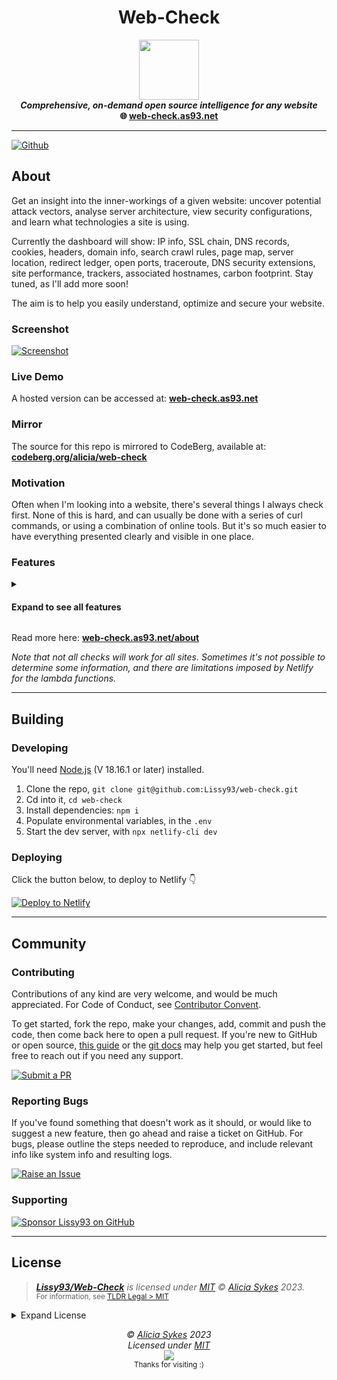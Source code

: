 <h1 align="center">Web-Check</h1>


<p align="center">
<img src="https://i.ibb.co/q1gZN2p/web-check-logo.png" width="96" /><br />
<b><i>Comprehensive, on-demand open source intelligence for any website</i></b>
<br />
<b>🌐 <a href="https://web-check.as93.net/">web-check.as93.net</a></b><br />

</p>

---
<a href='https://github.com/repo-reviews/repo-reviews.github.io/blob/main/create.md' target="_blank"><img alt='Github' src='https://img.shields.io/badge/review_me-100000?style=flat&logo=Github&logoColor=white&labelColor=888888&color=555555'/></a>

## About
Get an insight into the inner-workings of a given website: uncover potential attack vectors, analyse server architecture, view security configurations, and learn what technologies a site is using.

Currently the dashboard will show: IP info, SSL chain, DNS records, cookies, headers, domain info, search crawl rules, page map, server location, redirect ledger, open ports, traceroute, DNS security extensions, site performance, trackers, associated hostnames, carbon footprint. Stay tuned, as I'll add more soon!

The aim is to help you easily understand, optimize and secure your website.

### Screenshot
[![Screenshot](https://raw.githubusercontent.com/Lissy93/web-check/master/.github/screenshots/example.png)](https://web-check.as93.net/)

### Live Demo
A hosted version can be accessed at: **[web-check.as93.net](https://web-check.as93.net)**

### Mirror
The source for this repo is mirrored to CodeBerg, available at: **[codeberg.org/alicia/web-check](https://codeberg.org/alicia/web-check)**

### Motivation
Often when I'm looking into a website, there's several things I always check first.
None of this is hard, and can usually be done with a series of curl commands, or using a combination of online tools.
But it's so much easier to have everything presented clearly and visible in one place.

### Features


<details>
<summary><h4>Expand to see all features</h4></summary>

<details>
<summary><b>IP Address</b></summary>

<img width="300" src="undefined?" align="right" />

###### Description
The IP Address task involves mapping the user provided URL to its corresponding IP address through a process known as Domain Name System (DNS) resolution. An IP address is a unique identifier given to every device on the Internet, and when paired with a domain name, it allows for accurate routing of online requests and responses.

###### Use Cases
Identifying the IP address of a domain can be incredibly valuable for OSINT purposes. This information can aid in creating a detailed map of a target's network infrastructure, pinpointing the physical location of a server, identifying the hosting service, and even discovering other domains that are hosted on the same IP address. In cybersecurity, it's also useful for tracking the sources of attacks or malicious activities.

###### Useful Links
- [https://en.wikipedia.org/wiki/IP_address](https://en.wikipedia.org/wiki/IP_address)
- [https://tools.ietf.org/html/rfc791](https://tools.ietf.org/html/rfc791)
- [https://www.cloudflare.com/learning/dns/what-is-dns/](https://www.cloudflare.com/learning/dns/what-is-dns/)
- [https://www.whois.com/whois-lookup](https://www.whois.com/whois-lookup)

</details>
<details>
<summary><b>SSL</b></summary>

<img width="300" src="https://i.ibb.co/kB7LsV1/wc-ssl.png?" align="right" />

###### Description
The SSL task involves checking if the site has a valid Secure Sockets Layer (SSL) certificate. SSL is a protocol for establishing authenticated and encrypted links between networked computers. It's commonly used for securing communications over the internet, such as web browsing sessions, email transmissions, and more. In this task, we reach out to the server and initiate a SSL handshake. If successful, we gather details about the SSL certificate presented by the server.

###### Use Cases
SSL certificates not only provide the assurance that data transmission to and from the website is secure, but they also provide valuable OSINT data. Information from an SSL certificate can include the issuing authority, the domain name, its validity period, and sometimes even organization details. This can be useful for verifying the authenticity of a website, understanding its security setup, or even for discovering associated subdomains or other services.

###### Useful Links
- [https://en.wikipedia.org/wiki/Transport_Layer_Security](https://en.wikipedia.org/wiki/Transport_Layer_Security)
- [https://tools.ietf.org/html/rfc8446](https://tools.ietf.org/html/rfc8446)
- [https://letsencrypt.org/docs/](https://letsencrypt.org/docs/)
- [https://www.sslshopper.com/ssl-checker.html](https://www.sslshopper.com/ssl-checker.html)

</details>
<details>
<summary><b>DNS Records</b></summary>

<img width="300" src="https://i.ibb.co/7Q1kMwM/wc-dns.png?" align="right" />

###### Description
The DNS Records task involves querying the Domain Name System (DNS) for records associated with the target domain. DNS is a system that translates human-readable domain names into IP addresses that computers use to communicate. Various types of DNS records exist, including A (address), MX (mail exchange), NS (name server), CNAME (canonical name), and TXT (text), among others.

###### Use Cases
Extracting DNS records can provide a wealth of information in an OSINT investigation. For example, A and AAAA records can disclose IP addresses associated with a domain, potentially revealing the location of servers. MX records can give clues about a domain's email provider. TXT records are often used for various administrative purposes and can sometimes inadvertently leak internal information. Understanding a domain's DNS setup can also be useful in understanding how its online infrastructure is built and managed.

###### Useful Links
- [https://en.wikipedia.org/wiki/List_of_DNS_record_types](https://en.wikipedia.org/wiki/List_of_DNS_record_types)
- [https://tools.ietf.org/html/rfc1035](https://tools.ietf.org/html/rfc1035)
- [https://mxtoolbox.com/DNSLookup.aspx](https://mxtoolbox.com/DNSLookup.aspx)
- [https://www.dnswatch.info/](https://www.dnswatch.info/)

</details>
<details>
<summary><b>Cookies</b></summary>

<img width="300" src="https://i.ibb.co/TTQ6DtP/wc-cookies.png?" align="right" />

###### Description
The Cookies task involves examining the HTTP cookies set by the target website. Cookies are small pieces of data stored on the user's computer by the web browser while browsing a website. They hold a modest amount of data specific to a particular client and website, such as site preferences, the state of the user's session, or tracking information.

###### Use Cases
Cookies provide a wealth of information in an OSINT investigation. They can disclose information about how the website tracks and interacts with its users. For instance, session cookies can reveal how user sessions are managed, and tracking cookies can hint at what kind of tracking or analytics frameworks are being used. Additionally, examining cookie policies and practices can offer insights into the site's security settings and compliance with privacy regulations.

###### Useful Links
- [https://developer.mozilla.org/en-US/docs/Web/HTTP/Cookies](https://developer.mozilla.org/en-US/docs/Web/HTTP/Cookies)
- [https://www.cookiepro.com/knowledge/what-is-a-cookie/](https://www.cookiepro.com/knowledge/what-is-a-cookie/)
- [https://owasp.org/www-community/controls/SecureFlag](https://owasp.org/www-community/controls/SecureFlag)
- [https://tools.ietf.org/html/rfc6265](https://tools.ietf.org/html/rfc6265)

</details>
<details>
<summary><b>Crawl Rules</b></summary>

<img width="300" src="https://i.ibb.co/KwQCjPf/wc-robots.png?" align="right" />

###### Description
The Crawl Rules task is focused on retrieving and interpreting the 'robots.txt' file from the target website. This text file is part of the Robots Exclusion Protocol (REP), a group of web standards that regulate how robots crawl the web, access and index content, and serve that content up to users. The file indicates which parts of the site the website owner doesn't want to be accessed by web crawler bots.

###### Use Cases
The 'robots.txt' file can provide valuable information for an OSINT investigation. It often discloses the directories and pages that the site owner doesn't want to be indexed, potentially because they contain sensitive information. Moreover, it might reveal the existence of otherwise hidden or unlinked directories. Additionally, understanding crawl rules may offer insights into a website's SEO strategies.

###### Useful Links
- [https://developers.google.com/search/docs/advanced/robots/intro](https://developers.google.com/search/docs/advanced/robots/intro)
- [https://www.robotstxt.org/robotstxt.html](https://www.robotstxt.org/robotstxt.html)
- [https://moz.com/learn/seo/robotstxt](https://moz.com/learn/seo/robotstxt)
- [https://en.wikipedia.org/wiki/Robots_exclusion_standard](https://en.wikipedia.org/wiki/Robots_exclusion_standard)

</details>
<details>
<summary><b>Headers</b></summary>

<img width="300" src="https://i.ibb.co/t3xcwP1/wc-headers.png?" align="right" />

###### Description
The Headers task involves extracting and interpreting the HTTP headers sent by the target website during the request-response cycle. HTTP headers are key-value pairs sent at the start of an HTTP response, or before the actual data. Headers contain important directives for how to handle the data being transferred, including cache policies, content types, encoding, server information, security policies, and more.

###### Use Cases
Analyzing HTTP headers can provide significant insights in an OSINT investigation. Headers can reveal specific server configurations, chosen technologies, caching directives, and various security settings. This information can help to determine a website's underlying technology stack, server-side security measures, potential vulnerabilities, and general operational practices.

###### Useful Links
- [https://developer.mozilla.org/en-US/docs/Web/HTTP/Headers](https://developer.mozilla.org/en-US/docs/Web/HTTP/Headers)
- [https://tools.ietf.org/html/rfc7231#section-3.2](https://tools.ietf.org/html/rfc7231#section-3.2)
- [https://www.w3schools.com/tags/ref_httpheaders.asp](https://www.w3schools.com/tags/ref_httpheaders.asp)
- [https://owasp.org/www-project-secure-headers/](https://owasp.org/www-project-secure-headers/)

</details>
<details>
<summary><b>Quality Report</b></summary>

<img width="300" src="https://i.ibb.co/Kqg8rx7/wc-quality.png?" align="right" />

###### Description
The Headers task involves extracting and interpreting the HTTP headers sent by the target website during the request-response cycle. HTTP headers are key-value pairs sent at the start of an HTTP response, or before the actual data. Headers contain important directives for how to handle the data being transferred, including cache policies, content types, encoding, server information, security policies, and more.

###### Use Cases
Analyzing HTTP headers can provide significant insights in an OSINT investigation. Headers can reveal specific server configurations, chosen technologies, caching directives, and various security settings. This information can help to determine a website's underlying technology stack, server-side security measures, potential vulnerabilities, and general operational practices.

###### Useful Links
- [https://developer.mozilla.org/en-US/docs/Web/HTTP/Headers](https://developer.mozilla.org/en-US/docs/Web/HTTP/Headers)
- [https://tools.ietf.org/html/rfc7231#section-3.2](https://tools.ietf.org/html/rfc7231#section-3.2)
- [https://www.w3schools.com/tags/ref_httpheaders.asp](https://www.w3schools.com/tags/ref_httpheaders.asp)
- [https://owasp.org/www-project-secure-headers/](https://owasp.org/www-project-secure-headers/)

</details>
<details>
<summary><b>Server Location</b></summary>

<img width="300" src="https://i.ibb.co/cXH2hfR/wc-location.png?" align="right" />

###### Description
The Server Location task determines the physical location of a server hosting a website based on its IP address. The geolocation data typically includes the country, region, and often city where the server is located. The task also provides additional contextual information such as the official language, currency, and flag of the server's location country.

###### Use Cases
In the realm of OSINT, server location information can be very valuable. It can give an indication of the possible jurisdiction that laws the data on the server falls under, which can be important in legal or investigative contexts. The server location can also hint at the target audience of a website and reveal inconsistencies that could suggest the use of hosting or proxy services to disguise the actual location.

###### Useful Links
- [https://en.wikipedia.org/wiki/Geolocation_software](https://en.wikipedia.org/wiki/Geolocation_software)
- [https://www.iplocation.net/](https://www.iplocation.net/)
- [https://www.cloudflare.com/learning/cdn/glossary/geolocation/](https://www.cloudflare.com/learning/cdn/glossary/geolocation/)
- [https://developers.google.com/maps/documentation/geolocation/intro](https://developers.google.com/maps/documentation/geolocation/intro)

</details>
<details>
<summary><b>Associated Domains and Hostnames</b></summary>

<img width="300" src="https://i.ibb.co/25j1sT7/wc-hosts.png?" align="right" />

###### Description
This task involves identifying and listing all domains and subdomains (hostnames) that are associated with the website's primary domain. This process often involves DNS enumeration to discover any linked domains and hostnames.

###### Use Cases
In OSINT investigations, understanding the full scope of a target's web presence is critical. Associated domains could lead to uncovering related projects, backup sites, development/test sites, or services linked to the main site. These can sometimes provide additional information or potential security vulnerabilities. A comprehensive list of associated domains and hostnames can also give an overview of the organization's structure and online footprint.

###### Useful Links
- [https://en.wikipedia.org/wiki/Domain_Name_System](https://en.wikipedia.org/wiki/Domain_Name_System)
- [https://resources.infosecinstitute.com/topic/dns-enumeration-pentest/](https://resources.infosecinstitute.com/topic/dns-enumeration-pentest/)
- [https://subdomainfinder.c99.nl/](https://subdomainfinder.c99.nl/)
- [https://securitytrails.com/blog/top-dns-enumeration-tools](https://securitytrails.com/blog/top-dns-enumeration-tools)

</details>
<details>
<summary><b>Redirect Chain</b></summary>

<img width="300" src="https://i.ibb.co/hVVrmwh/wc-redirects.png?" align="right" />

###### Description
This task traces the sequence of HTTP redirects that occur from the original URL to the final destination URL. An HTTP redirect is a response with a status code that advises the client to go to another URL. Redirects can occur for several reasons, such as URL normalization (directing to the www version of the site), enforcing HTTPS, URL shorteners, or forwarding users to a new site location.

###### Use Cases
Understanding the redirect chain can be crucial for several reasons. From a security perspective, long or complicated redirect chains can be a sign of potential security risks, such as unencrypted redirects in the chain. Additionally, redirects can impact website performance and SEO, as each redirect introduces additional round-trip-time (RTT). For OSINT, understanding the redirect chain can help identify relationships between different domains or reveal the use of certain technologies or hosting providers.

###### Useful Links
- [https://developer.mozilla.org/en-US/docs/Web/HTTP/Redirections](https://developer.mozilla.org/en-US/docs/Web/HTTP/Redirections)
- [https://en.wikipedia.org/wiki/URL_redirection](https://en.wikipedia.org/wiki/URL_redirection)
- [https://www.screamingfrog.co.uk/server-response-codes/](https://www.screamingfrog.co.uk/server-response-codes/)
- [https://ahrefs.com/blog/301-redirects/](https://ahrefs.com/blog/301-redirects/)

</details>
<details>
<summary><b>TXT Records</b></summary>

<img width="300" src="https://i.ibb.co/wyt21QN/wc-txt-records.png?" align="right" />

###### Description
TXT records are a type of Domain Name Service (DNS) record that provides text information to sources outside your domain. They can be used for a variety of purposes, such as verifying domain ownership, ensuring email security, and even preventing unauthorized changes to your website.

###### Use Cases
In the context of OSINT, TXT records can be a valuable source of information. They may reveal details about the domain's email configuration, the use of specific services like Google Workspace or Microsoft 365, or security measures in place such as SPF and DKIM. Understanding these details can give an insight into the technologies used by the organization, their email security practices, and potential vulnerabilities.

###### Useful Links
- [https://www.cloudflare.com/learning/dns/dns-records/dns-txt-record/](https://www.cloudflare.com/learning/dns/dns-records/dns-txt-record/)
- [https://en.wikipedia.org/wiki/TXT_record](https://en.wikipedia.org/wiki/TXT_record)
- [https://tools.ietf.org/html/rfc7208](https://tools.ietf.org/html/rfc7208)
- [https://dmarc.org/wiki/FAQ](https://dmarc.org/wiki/FAQ)

</details>
<details>
<summary><b>Server Status</b></summary>

<img width="300" src="https://i.ibb.co/V9CNLBK/wc-status.png?" align="right" />


</details>
<details>
<summary><b>Open Ports</b></summary>

<img width="300" src="https://i.ibb.co/F8D1hmf/wc-ports.png?" align="right" />

###### Description
Open ports on a server are endpoints of communication which are available for establishing connections with clients. Each port corresponds to a specific service or protocol, such as HTTP (port 80), HTTPS (port 443), FTP (port 21), etc. The open ports on a server can be determined using techniques such as port scanning.

###### Use Cases
In the context of OSINT, knowing which ports are open on a server can provide valuable information about the services running on that server. This information can be useful for understanding the potential vulnerabilities of the system, or for understanding the nature of the services the server is providing. For example, a server with port 22 open (SSH) might be used for remote administration, while a server with port 443 open is serving HTTPS traffic.

###### Useful Links
- [https://www.netwrix.com/port_scanning.html](https://www.netwrix.com/port_scanning.html)
- [https://nmap.org/book/man-port-scanning-basics.html](https://nmap.org/book/man-port-scanning-basics.html)
- [https://www.cloudflare.com/learning/ddos/glossary/open-port/](https://www.cloudflare.com/learning/ddos/glossary/open-port/)
- [https://en.wikipedia.org/wiki/List_of_TCP_and_UDP_port_numbers](https://en.wikipedia.org/wiki/List_of_TCP_and_UDP_port_numbers)

</details>
<details>
<summary><b>Traceroute</b></summary>

<img width="300" src="https://i.ibb.co/M59qgxP/wc-trace-route.png?" align="right" />

###### Description
Traceroute is a network diagnostic tool used to track in real-time the pathway taken by a packet of information from one system to another. It records each hop along the route, providing details about the IPs of routers and the delay at each point.

###### Use Cases
In OSINT investigations, traceroute can provide insights about the routing paths and geography of the network infrastructure supporting a website or service. This can help to identify network bottlenecks, potential censorship or manipulation of network traffic, and give an overall sense of the network's structure and efficiency. Additionally, the IP addresses collected during the traceroute may provide additional points of inquiry for further OSINT investigation.

###### Useful Links
- [https://www.cloudflare.com/learning/network-layer/what-is-traceroute/](https://www.cloudflare.com/learning/network-layer/what-is-traceroute/)
- [https://tools.ietf.org/html/rfc1393](https://tools.ietf.org/html/rfc1393)
- [https://en.wikipedia.org/wiki/Traceroute](https://en.wikipedia.org/wiki/Traceroute)
- [https://www.ripe.net/publications/docs/ripe-611](https://www.ripe.net/publications/docs/ripe-611)

</details>
<details>
<summary><b>Carbon Footprint</b></summary>

<img width="300" src="https://i.ibb.co/dmbFxjN/wc-carbon.png?" align="right" />

###### Description
This task calculates the estimated carbon footprint of a website. It's based on the amount of data being transferred and processed, and the energy usage of the servers that host and deliver the website. The larger the website and the more complex its features, the higher its carbon footprint is likely to be.

###### Use Cases
From an OSINT perspective, understanding a website's carbon footprint doesn't directly provide insights into its internal workings or the organization behind it. However, it can still be valuable data in broader analyses, especially in contexts where environmental impact is a consideration. For example, it can be useful for activists, researchers, or ethical hackers who are interested in the sustainability of digital infrastructure, and who want to hold organizations accountable for their environmental impact.

###### Useful Links
- [https://www.websitecarbon.com/](https://www.websitecarbon.com/)
- [https://www.thegreenwebfoundation.org/](https://www.thegreenwebfoundation.org/)
- [https://www.nature.com/articles/s41598-020-76164-y](https://www.nature.com/articles/s41598-020-76164-y)
- [https://www.sciencedirect.com/science/article/pii/S0959652620307817](https://www.sciencedirect.com/science/article/pii/S0959652620307817)

</details>
<details>
<summary><b>Server Info</b></summary>

<img width="300" src="https://i.ibb.co/Mk1jx32/wc-server.png?" align="right" />

###### Description
This task retrieves various pieces of information about the server hosting the target website. This can include the server type (e.g., Apache, Nginx), the hosting provider, the Autonomous System Number (ASN), and more. The information is usually obtained through a combination of IP address lookups and analysis of HTTP response headers.

###### Use Cases
In an OSINT context, server information can provide valuable clues about the organization behind a website. For instance, the choice of hosting provider could suggest the geographical region in which the organization operates, while the server type could hint at the technologies used by the organization. The ASN could also be used to find other domains hosted by the same organization.

###### Useful Links
- [https://en.wikipedia.org/wiki/List_of_HTTP_header_fields](https://en.wikipedia.org/wiki/List_of_HTTP_header_fields)
- [https://en.wikipedia.org/wiki/Autonomous_system_(Internet)](https://en.wikipedia.org/wiki/Autonomous_system_(Internet))
- [https://tools.ietf.org/html/rfc7231#section-7.4.2](https://tools.ietf.org/html/rfc7231#section-7.4.2)
- [https://builtwith.com/](https://builtwith.com/)

</details>
<details>
<summary><b>Domain Info</b></summary>

<img width="300" src="https://i.ibb.co/89WLp14/wc-domain.png?" align="right" />

###### Description
This task retrieves Whois records for the target domain. Whois records are a rich source of information, including the name and contact information of the domain registrant, the domain's creation and expiration dates, the domain's nameservers, and more. The information is usually obtained through a query to a Whois database server.

###### Use Cases
In an OSINT context, Whois records can provide valuable clues about the entity behind a website. They can show when the domain was first registered and when it's set to expire, which could provide insights into the operational timeline of the entity. The contact information, though often redacted or anonymized, can sometimes lead to additional avenues of investigation. The nameservers could also be used to link together multiple domains owned by the same entity.

###### Useful Links
- [https://en.wikipedia.org/wiki/WHOIS](https://en.wikipedia.org/wiki/WHOIS)
- [https://www.icann.org/resources/pages/whois-2018-01-17-en](https://www.icann.org/resources/pages/whois-2018-01-17-en)
- [https://whois.domaintools.com/](https://whois.domaintools.com/)

</details>
<details>
<summary><b>DNS Security Extensions</b></summary>

<img width="300" src="https://i.ibb.co/J54zVmQ/wc-dnssec.png?" align="right" />

###### Description
Without DNSSEC, it's possible for MITM attackers to spoof records and lead users to phishing sites. This is because the DNS system includes no built-in methods to verify that the response to the request was not forged, or that any other part of the process wasn’t interrupted by an attacker. The DNS Security Extensions (DNSSEC) secures DNS lookups by signing your DNS records using public keys, so browsers can detect if the response has been tampered with. Another solution to this issue is DoH (DNS over HTTPS) and DoT (DNS over TLD).

###### Use Cases
DNSSEC information provides insight into an organization's level of cybersecurity maturity and potential vulnerabilities, particularly around DNS spoofing and cache poisoning. If no DNS secururity (DNSSEC, DoH, DoT, etc) is implemented, this may provide an entry point for an attacker.

###### Useful Links
- [https://dnssec-analyzer.verisignlabs.com/](https://dnssec-analyzer.verisignlabs.com/)
- [https://www.cloudflare.com/dns/dnssec/how-dnssec-works/](https://www.cloudflare.com/dns/dnssec/how-dnssec-works/)
- [https://en.wikipedia.org/wiki/Domain_Name_System_Security_Extensions](https://en.wikipedia.org/wiki/Domain_Name_System_Security_Extensions)
- [https://www.icann.org/resources/pages/dnssec-what-is-it-why-important-2019-03-05-en](https://www.icann.org/resources/pages/dnssec-what-is-it-why-important-2019-03-05-en)
- [https://support.google.com/domains/answer/6147083](https://support.google.com/domains/answer/6147083)
- [https://www.internetsociety.org/resources/deploy360/2013/dnssec-test-sites/](https://www.internetsociety.org/resources/deploy360/2013/dnssec-test-sites/)

</details>

</details>

Read more here: **[web-check.as93.net/about](https://web-check.as93.net/about)**

_Note that not all checks will work for all sites. Sometimes it's not possible to determine some information, and there are limitations imposed by Netlify for the lambda functions._

---

## Building

### Developing

You'll need [Node.js](https://nodejs.org/en) (V 18.16.1 or later) installed.

1. Clone the repo, `git clone git@github.com:Lissy93/web-check.git`
2. Cd into it, `cd web-check`
3. Install dependencies: `npm i`
4. Populate environmental variables, in the `.env`
5. Start the dev server, with `npx netlify-cli dev`

### Deploying

Click the button below, to deploy to Netlify 👇

[![Deploy to Netlify](https://img.shields.io/badge/Deploy-Netlify-%2330c8c9?style=for-the-badge&logo=netlify&labelColor=1e0e41 'Deploy Web-Check to Netlify, via 1-Click Script')](https://app.netlify.com/start/deploy?repository=https://github.com/lissy93/web-check)

---

## Community

### Contributing

Contributions of any kind are very welcome, and would be much appreciated.
For Code of Conduct, see [Contributor Convent](https://www.contributor-covenant.org/version/2/1/code_of_conduct/).

To get started, fork the repo, make your changes, add, commit and push the code, then come back here to open a pull request. If you're new to GitHub or open source, [this guide](https://www.freecodecamp.org/news/how-to-make-your-first-pull-request-on-github-3#let-s-make-our-first-pull-request-) or the [git docs](https://docs.github.com/en/pull-requests/collaborating-with-pull-requests/proposing-changes-to-your-work-with-pull-requests/creating-a-pull-request) may help you get started, but feel free to reach out if you need any support.

[![Submit a PR](https://img.shields.io/badge/Submit_a_PR-GitHub-%23060606?style=for-the-badge&logo=github&logoColor=fff)](https://github.com/Lissy93/web-check/compare)


### Reporting Bugs

If you've found something that doesn't work as it should, or would like to suggest a new feature, then go ahead and raise a ticket on GitHub.
For bugs, please outline the steps needed to reproduce, and include relevant info like system info and resulting logs.

[![Raise an Issue](https://img.shields.io/badge/Raise_an_Issue-GitHub-%23060606?style=for-the-badge&logo=github&logoColor=fff)](https://github.com/Lissy93/web-check/issues/new/choose)

### Supporting

[![Sponsor Lissy93 on GitHub](https://img.shields.io/badge/Sponsor_on_GitHub-Lissy93-%23ff4dda?style=for-the-badge&logo=githubsponsors&logoColor=ff4dda)](https://github.com/sponsors/Lissy93)


---


## License


> _**[Lissy93/Web-Check](https://github.com/Lissy93/web-check)** is licensed under [MIT](https://github.com/Lissy93/web-check/blob/HEAD/LICENSE) © [Alicia Sykes](https://aliciasykes.com) 2023._<br>
> <sup align="right">For information, see <a href="https://tldrlegal.com/license/mit-license">TLDR Legal > MIT</a></sup>

<details>
<summary>Expand License</summary>

```
The MIT License (MIT)
Copyright (c) Alicia Sykes <alicia@omg.com> 

Permission is hereby granted, free of charge, to any person obtaining a copy 
of this software and associated documentation files (the "Software"), to deal 
in the Software without restriction, including without limitation the rights 
to use, copy, modify, merge, publish, distribute, sub-license, and/or sell 
copies of the Software, and to permit persons to whom the Software is furnished 
to do so, subject to the following conditions:

The above copyright notice and this permission notice shall be included install 
copies or substantial portions of the Software.

THE SOFTWARE IS PROVIDED "AS IS", WITHOUT WARRANTY OF ANY KIND, EXPRESS OR IMPLIED,
INCLUDING BUT NOT LIMITED TO THE WARRANTIES OF MERCHANT ABILITY, FITNESS FOR A
PARTICULAR PURPOSE AND NON INFRINGEMENT. IN NO EVENT SHALL THE AUTHORS OR COPYRIGHT
HOLDERS BE LIABLE FOR ANY CLAIM, DAMAGES OR OTHER LIABILITY, WHETHER IN AN ACTION
OF CONTRACT, TORT OR OTHERWISE, ARISING FROM, OUT OF OR IN CONNECTION WITH THE
SOFTWARE OR THE USE OR OTHER DEALINGS IN THE SOFTWARE.
```

</details>

<!-- License + Copyright -->
<p  align="center">
  <i>© <a href="https://aliciasykes.com">Alicia Sykes</a> 2023</i><br>
  <i>Licensed under <a href="https://gist.github.com/Lissy93/143d2ee01ccc5c052a17">MIT</a></i><br>
  <a href="https://github.com/lissy93"><img src="https://i.ibb.co/4KtpYxb/octocat-clean-mini.png" /></a><br>
  <sup>Thanks for visiting :)</sup>
</p>

<!-- Dinosaur -->
<!-- 
                        . - ~ ~ ~ - .
      ..     _      .-~               ~-.
     //|     \ `..~                      `.
    || |      }  }              /       \  \
(\   \\ \~^..'                 |         }  \
 \`.-~  o      /       }       |        /    \
 (__          |       /        |       /      `.
  `- - ~ ~ -._|      /_ - ~ ~ ^|      /- _      `.
              |     /          |     /     ~-.     ~- _
              |_____|          |_____|         ~ - . _ _~_-_
-->

